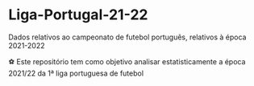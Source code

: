 # Liga-Portugal-21-22
Dados relativos ao campeonato de futebol português, relativos à época 2021-2022

⚽ Este repositório tem como objetivo analisar estatisticamente a época 2021/22 da 1ª liga portuguesa de futebol
